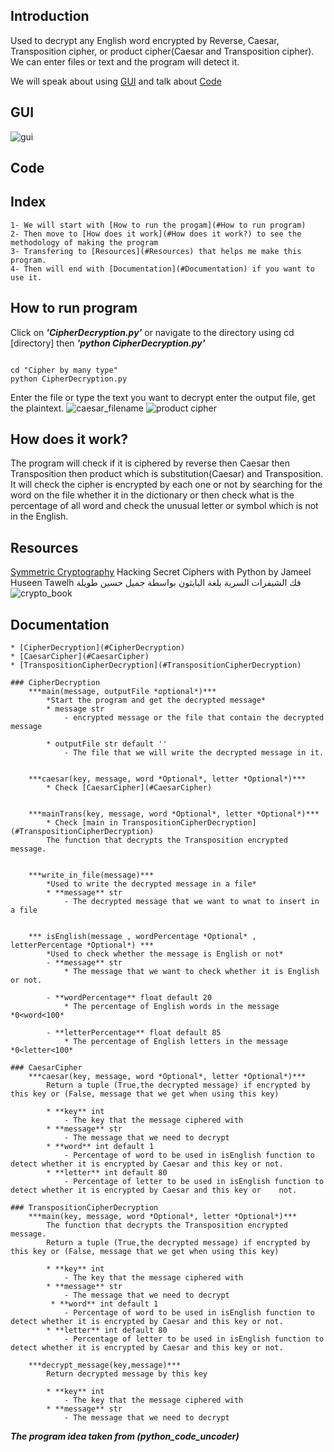 ## Introduction
Used to decrypt any English word encrypted by Reverse, Caesar, Transposition cipher, or product cipher(Caesar and Transposition cipher).
We can enter files or text and the program will detect it.

We will speak about using [GUI](#GUI) and talk about [Code](#Code)

## GUI
![gui](Screenshots/gif.gif)

## Code
## Index    
    1- We will start with [How to run the progam](#How to run program)
    2- Then move to [How does it work](#How does it work?) to see the methodology of making the program
    3- Transfering to [Resources](#Resources) that helps me make this program.
    4- Then will end with [Documentation](#Documentation) if you want to use it.

## How to run program 
Click on ***'CipherDecryption.py'*** or navigate to the directory using cd [directory] then ***'python CipherDecryption.py'*** 

<prev >
<code >
cd "Cipher by many type"
python CipherDecryption.py
</code>
</prev>

Enter the file or type the text you want to decrypt enter the output file, get the plaintext.
![caesar_filename](Screenshots/caesar_filename.png)
![product cipher](Screenshots/product.png)

## How does it work?

The program will check if it is ciphered by reverse then Caesar then Transposition then product which is substitution(Caesar) and Transposition.
It will check the cipher is encrypted by each one or not by searching for the word on the file whether it in the dictionary or then check what is the percentage of all word and check the unusual letter or symbol which is not in the English.

## Resources
[Symmetric Cryptography](https://www.coursera.org/learn/symmetric-crypto)
Hacking Secret Ciphers with Python by Jameel Huseen Tawelh
فك الشيفرات السرية بلغة البايثون بواسطة جميل حسين طويلة
![crypto_book](Screenshots/crypto_book.png)

## Documentation
    * [CipherDecryption](#CipherDecryption)
    * [CaesarCipher](#CaesarCipher)
    * [TranspositionCipherDecryption](#TranspositionCipherDecryption)
    
    ### CipherDecryption
        ***main(message, outputFile *optional*)***
            *Start the program and get the decrypted message*
            * message str
                - encrypted message or the file that contain the decrypted message
            
            * outputFile str default ''
                - The file that we will write the decrypted message in it.


        ***caesar(key, message, word *Optional*, letter *Optional*)***   
            * Check [CaesarCipher](#CaesarCipher)


        ***mainTrans(key, message, word *Optional*, letter *Optional*)***
            * Check [main in TranspositionCipherDecryption](#TranspositionCipherDecryption)
            The function that decrypts the Transposition encrypted message.


        ***write_in_file(message)***
            *Used to write the decrypted message in a file*
            * **message** str
                - The decrypted message that we want to wnat to insert in a file


        *** isEnglish(message , wordPercentage *Optional* , letterPercentage *Optional*) ***
            *Used to check whether the message is English or not*
            - **message** str
                * The message that we want to check whether it is English or not.

            - **wordPercentage** float default 20
                * The percentage of English words in the message *0<word<100*
            
            - **letterPercentage** float default 85
                * The percentage of English letters in the message *0<letter<100*

    ### CaesarCipher
        ***caesar(key, message, word *Optional*, letter *Optional*)***  
            Return a tuple (True,the decrypted message) if encrypted by this key or (False, message that we get when using this key)

            * **key** int
                - The key that the message ciphered with
            * **message** str
                - The message that we need to decrypt
            * **word** int default 1 
                - Percentage of word to be used in isEnglish function to detect whether it is encrypted by Caesar and this key or not.
            * **letter** int default 80
                - Percentage of letter to be used in isEnglish function to detect whether it is encrypted by Caesar and this key or    not.

    ### TranspositionCipherDecryption
        ***main(key, message, word *Optional*, letter *Optional*)***
            The function that decrypts the Transposition encrypted message.
            Return a tuple (True,the decrypted message) if encrypted by this key or (False, message that we get when using this key)

            * **key** int
                - The key that the message ciphered with
            * **message** str
                - The message that we need to decrypt
             * **word** int default 1 
                - Percentage of word to be used in isEnglish function to detect whether it is encrypted by Caesar and this key or not.
            * **letter** int default 80
                - Percentage of letter to be used in isEnglish function to detect whether it is encrypted by Caesar and this key or not.

        ***decrypt_message(key,message)***
            Return decrypted message by this key

            * **key** int
                - The key that the message ciphered with
            * **message** str
                - The message that we need to decrypt

___The program idea taken from (python_code_uncoder)___
